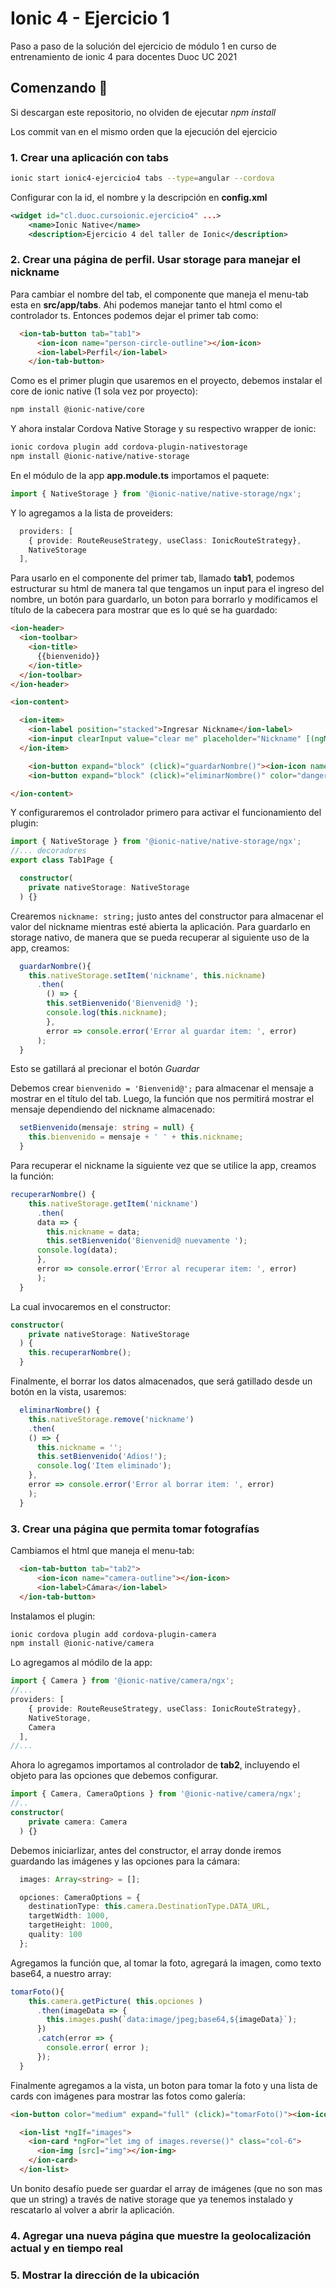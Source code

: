 # Ionic 4 - Ejercicio 1

Paso a paso de la solución del ejercicio de módulo 1 en curso de entrenamiento de ionic 4 para docentes Duoc UC 2021

## Comenzando 🚀

Si descargan este repositorio, no olviden de ejecutar _npm install_

Los commit van en el mismo orden que la ejecución del ejercicio

### 1. Crear una aplicación con tabs

```bash
ionic start ionic4-ejercicio4 tabs --type=angular --cordova
```

Configurar con la id, el nombre y la descripción en **config.xml**

```xml
<widget id="cl.duoc.cursoionic.ejercicio4" ...>
    <name>Ionic Native</name>
    <description>Ejercicio 4 del taller de Ionic</description>
```

### 2. Crear una página de perfil. Usar storage para manejar el nickname

Para cambiar el nombre del tab, el componente que maneja el menu-tab esta en **src/app/tabs**. Ahi podemos manejar tanto el html como el controlador ts. Entonces podemos dejar el primer tab como:

```html
  <ion-tab-button tab="tab1">
      <ion-icon name="person-circle-outline"></ion-icon>
      <ion-label>Perfil</ion-label>
    </ion-tab-button>
```

Como es el primer plugin que usaremos en el proyecto, debemos instalar el core de ionic native (1 sola vez por proyecto):

```bash
npm install @ionic-native/core
```

Y ahora instalar Cordova Native Storage y su respectivo wrapper de ionic:

```bash
ionic cordova plugin add cordova-plugin-nativestorage
npm install @ionic-native/native-storage
```

En el módulo de la app **app.module.ts** importamos el paquete:

```ts
import { NativeStorage } from '@ionic-native/native-storage/ngx';
```

Y lo agregamos a la lista de proveiders:

```ts
  providers: [
    { provide: RouteReuseStrategy, useClass: IonicRouteStrategy},
    NativeStorage
  ],
```

Para usarlo en el componente del primer tab, llamado **tab1**, podemos estructurar su html de manera tal que tengamos un input para el ingreso del nombre, un botón para guardarlo, un boton para borrarlo y modificamos el título de la cabecera para mostrar que es lo qué se ha guardado:

```html
<ion-header>
  <ion-toolbar>
    <ion-title>
      {{bienvenido}}
    </ion-title>
  </ion-toolbar>
</ion-header>

<ion-content>

  <ion-item>
    <ion-label position="stacked">Ingresar Nickname</ion-label>
    <ion-input clearInput value="clear me" placeholder="Nickname" [(ngModel)]="nickname"></ion-input>
  </ion-item>

    <ion-button expand="block" (click)="guardarNombre()"><ion-icon name="person-circle-outline"></ion-icon> Guardar</ion-button>
    <ion-button expand="block" (click)="eliminarNombre()" color="danger"><ion-icon name="trash-outline"></ion-icon> Borrar</ion-button>

</ion-content>
```

Y configuraremos el controlador primero para activar el funcionamiento del plugin:

```ts
import { NativeStorage } from '@ionic-native/native-storage/ngx';
//... decoradores
export class Tab1Page {

  constructor(
    private nativeStorage: NativeStorage
  ) {}
```

Crearemos `nickname: string;` justo antes del constructor para almacenar el valor del nickname mientras esté abierta la aplicación. Para guardarlo en storage nativo, de manera que se pueda recuperar al siguiente uso de la app, creamos:

```ts
  guardarNombre(){
    this.nativeStorage.setItem('nickname', this.nickname)
      .then(
        () => {
        this.setBienvenido('Bienvenid@ ');
        console.log(this.nickname);
        },
        error => console.error('Error al guardar item: ', error)
      );
  }
```

Esto se gatillará al precionar el botón *Guardar*

Debemos crear `bienvenido = 'Bienvenid@';` para almacenar el mensaje a mostrar en el título del tab. Luego, la función que nos permitirá mostrar el mensaje dependiendo del nickname almacenado:

```ts
  setBienvenido(mensaje: string = null) {
    this.bienvenido = mensaje + ' ' + this.nickname;
  }
```

Para recuperar el nickname la siguiente vez que se utilice la app, creamos la función:

```ts
recuperarNombre() {
    this.nativeStorage.getItem('nickname')
      .then(
      data => {
        this.nickname = data;
        this.setBienvenido('Bienvenid@ nuevamente ');
      console.log(data);
      },
      error => console.error('Error al recuperar item: ', error)
      );
  }
```

La cual invocaremos en el constructor:

```ts
constructor(
    private nativeStorage: NativeStorage
  ) {
    this.recuperarNombre();
  }
```

Finalmente, el borrar los datos almacenados, que será gatillado desde un botón en la vista, usaremos:

```ts
  eliminarNombre() {
    this.nativeStorage.remove('nickname')
    .then(
    () => {
      this.nickname = '';
      this.setBienvenido('Adios!');
      console.log('Item eliminado');
    },
    error => console.error('Error al borrar item: ', error)
    );
  }
```

### 3. Crear una página que permita tomar fotografías

Cambiamos el html que maneja el menu-tab:

```html
  <ion-tab-button tab="tab2">
      <ion-icon name="camera-outline"></ion-icon>
      <ion-label>Cámara</ion-label>
  </ion-tab-button>
```

Instalamos el plugin:

```bash
ionic cordova plugin add cordova-plugin-camera
npm install @ionic-native/camera
```

Lo agregamos al módilo de la app:

```ts
import { Camera } from '@ionic-native/camera/ngx';
//...
providers: [
    { provide: RouteReuseStrategy, useClass: IonicRouteStrategy},
    NativeStorage,
    Camera
  ],
//...
```

Ahora lo agregamos importamos al controlador de **tab2**, incluyendo el objeto para las opciones que debemos configurar.

```ts
import { Camera, CameraOptions } from '@ionic-native/camera/ngx';
//..
constructor(
    private camera: Camera
  ) {}
```

Debemos iniciarlizar, antes del constructor, el array donde iremos guardando las imágenes y las opciones para la cámara:

```ts
  images: Array<string> = [];

  opciones: CameraOptions = {
    destinationType: this.camera.DestinationType.DATA_URL,
    targetWidth: 1000,
    targetHeight: 1000,
    quality: 100
  };
```

Agregamos la función que, al tomar la foto, agregará la imagen, como texto base64, a nuestro array:

```ts
tomarFoto(){
    this.camera.getPicture( this.opciones )
      .then(imageData => {
        this.images.push(`data:image/jpeg;base64,${imageData}`);
      })
      .catch(error => {
        console.error( error );
      });
  }
```

Finalmente agregamos a la vista, un boton para tomar la foto y una lista de cards con imágenes para mostrar las fotos como galería:

```html
<ion-button color="medium" expand="full" (click)="tomarFoto()"><ion-icon name="camera-outline"></ion-icon> Tomar Fotografía </ion-button>

  <ion-list *ngIf="images">
    <ion-card *ngFor="let img of images.reverse()" class="col-6">
      <ion-img [src]="img"></ion-img>
    </ion-card>
  </ion-list>
```

Un bonito desafío puede ser guardar el array de imágenes (que no son mas que un string) a través de native storage que ya tenemos instalado y rescatarlo al volver a abrir la aplicación.

### 4. Agregar una nueva página que muestre la geolocalización actual y en tiempo real

### 5. Mostrar la dirección de la ubicación
